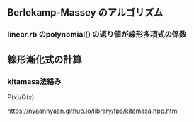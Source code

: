 ## Berlekamp-Massey のアルゴリズム

### linear.rb のpolynomial() の返り値が線形多項式の係数

## 線形漸化式の計算


### kitamasa法絡み

P(x)/Q(x)

https://nyaannyaan.github.io/library/fps/kitamasa.hpp.html
